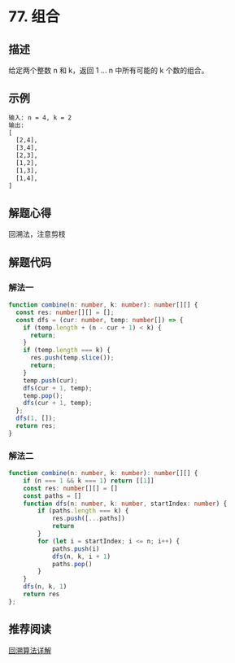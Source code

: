 # 77. 组合

## 描述

给定两个整数 n 和 k，返回 1 ... n 中所有可能的 k 个数的组合。

## 示例
  
  ```txt
  输入: n = 4, k = 2
  输出:
  [
    [2,4],
    [3,4],
    [2,3],
    [1,2],
    [1,3],
    [1,4],
  ]
  ```

## 解题心得

回溯法，注意剪枝

## 解题代码

### 解法一

```ts
function combine(n: number, k: number): number[][] {
  const res: number[][] = [];
  const dfs = (cur: number, temp: number[]) => {
    if (temp.length + (n - cur + 1) < k) {
      return;
    }
    if (temp.length === k) {
      res.push(temp.slice());
      return;
    }
    temp.push(cur);
    dfs(cur + 1, temp);
    temp.pop();
    dfs(cur + 1, temp);
  };
  dfs(1, []);
  return res;
}
```

### 解法二

```ts
function combine(n: number, k: number): number[][] {
    if (n === 1 && k === 1) return [[1]]
    const res: number[][] = []
    const paths = []
    function dfs(n: number, k: number, startIndex: number) {
        if (paths.length === k) {
            res.push([...paths])
            return
        }
        for (let i = startIndex; i <= n; i++) {
            paths.push(i)
            dfs(n, k, i + 1)
            paths.pop()
        }
    }
    dfs(n, k, 1)
    return res
};
```

## 推荐阅读

[回溯算法详解](https://leetcode-cn.com/problems/combinations/solution/hui-su-suan-fa-xiang-jie-by-labuladong-2/)
